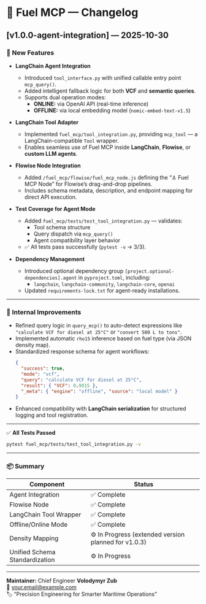 # 🧩 Fuel MCP — Changelog

## [v1.0.0-agent-integration] — 2025-10-30
### 🚀 New Features

- **LangChain Agent Integration**
  - Introduced `tool_interface.py` with unified callable entry point `mcp_query()`.
  - Added intelligent fallback logic for both **VCF** and **semantic queries**.
  - Supports dual operation modes:
    - **ONLINE:** via OpenAI API (real-time inference)
    - **OFFLINE:** via local embedding model (`nomic-embed-text-v1.5`)

- **LangChain Tool Adapter**
  - Implemented `fuel_mcp/tool_integration.py`, providing `mcp_tool` — a LangChain-compatible `Tool` wrapper.
  - Enables seamless use of Fuel MCP inside **LangChain**, **Flowise**, or **custom LLM agents**.

- **Flowise Node Integration**
  - Added `/fuel_mcp/flowise/fuel_mcp_node.js` defining the “⚓ Fuel MCP Node” for Flowise’s drag-and-drop pipelines.
  - Includes schema metadata, description, and endpoint mapping for direct API execution.

- **Test Coverage for Agent Mode**
  - Added `fuel_mcp/tests/test_tool_integration.py` — validates:
    - Tool schema structure  
    - Query dispatch via `mcp_query()`  
    - Agent compatibility layer behavior
  - ✅ All tests pass successfully (`pytest -v` → 3/3).

- **Dependency Management**
  - Introduced optional dependency group `[project.optional-dependencies].agent` in `pyproject.toml`, including:
    - `langchain`, `langchain-community`, `langchain-core`, `openai`
  - Updated `requirements-lock.txt` for agent-ready installations.

---

### 🧰 Internal Improvements
- Refined query logic in `query_mcp()` to auto-detect expressions like  
  `"calculate VCF for diesel at 25°C"` or `"convert 500 L to tons"`.
- Implemented automatic `rho15` inference based on fuel type (via JSON density map).
- Standardized response schema for agent workflows:
  ```json
  {
    "success": true,
    "mode": "vcf",
    "query": "calculate VCF for diesel at 25°C",
    "result": { "VCF": 0.9915 },
    "_meta": { "engine": "offline", "source": "local model" }
  }
  ```
- Enhanced compatibility with **LangChain serialization** for structured logging and tool registration.

---

✅ **All Tests Passed**
```bash
pytest fuel_mcp/tests/test_tool_integration.py -v
```

---

### 📦 Summary
| Component | Status |
|------------|--------|
| Agent Integration | ✅ Complete |
| Flowise Node | ✅ Complete |
| LangChain Tool Wrapper | ✅ Complete |
| Offline/Online Mode | ✅ Complete |
| Density Mapping | ⚙️ In Progress (extended version planned for v1.0.3) |
| Unified Schema Standardization | ⚙️ In Progress |

---

**Maintainer:** Chief Engineer **Volodymyr Zub**  
📧 [your.email@example.com](mailto:your.email@example.com)  
🏷️ “Precision Engineering for Smarter Maritime Operations”
